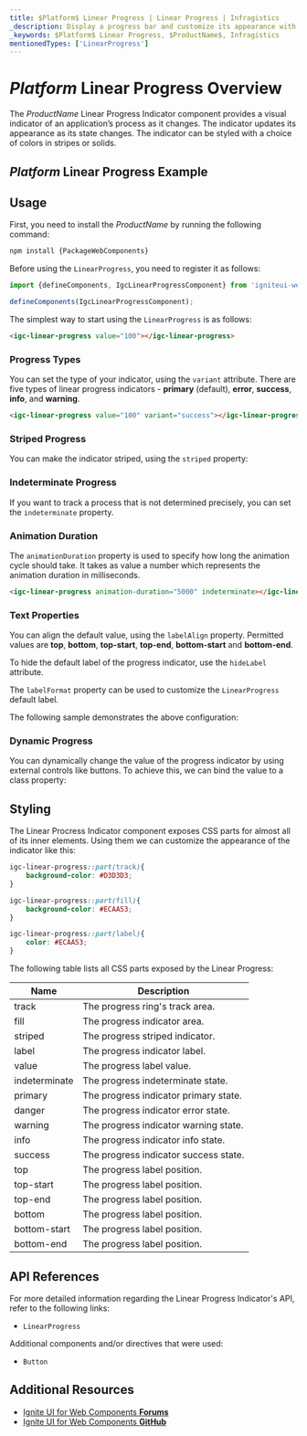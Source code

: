 ```yaml
---
title: $Platform$ Linear Progress | Linear Progress | Infragistics
_description: Display a progress bar and customize its appearance with endless color and striping options with Linear Progress Indicator component.
_keywords: $Platform$ Linear Progress, $ProductName$, Infragistics
mentionedTypes: ['LinearProgress']
---
```


# $Platform$ Linear Progress Overview
The $ProductName$ Linear Progress Indicator component provides a visual indicator of an application’s process as it changes. The indicator updates its appearance as its state changes. The indicator can be styled with a choice of colors in stripes or solids.

## $Platform$ Linear Progress Example

<code-view style="height: 50px"
           data-demos-base-url="{environment:dvDemosBaseUrl}"
           iframe-src="{environment:demosBaseUrl}/inputs/linear-progress-indicator-simple"
           alt="$Platform$  Linear Progress Example"
           github-src="inputs/linear-progress-indicator/simple">
</code-view>

<div class="divider--half"></div>

## Usage

<!-- WebComponents -->
First, you need to install the $ProductName$ by running the following command:

```cmd
npm install {PackageWebComponents}
```

Before using the `LinearProgress`, you need to register it as follows:


```ts
import {defineComponents, IgcLinearProgressComponent} from 'igniteui-webcomponents';

defineComponents(IgcLinearProgressComponent);
```
<!-- end: WebComponents -->

The simplest way to start using the `LinearProgress` is as follows:

```html
<igc-linear-progress value="100"></igc-linear-progress>
```

### Progress Types

You can set the type of your indicator, using  the `variant` attribute. There are five types of linear progress indicators - **primary** (default), **error**, **success**, **info**, and **warning**.

```html
<igc-linear-progress value="100" variant="success"></igc-linear-progress>
```

### Striped Progress

You can make the indicator striped, using the `striped` property:

<code-view style="height: 200px"
           data-demos-base-url="{environment:dvDemosBaseUrl}"
           iframe-src="{environment:demosBaseUrl}/inputs/linear-progress-indicator-types"
           alt="$Platform$  Linear Progress Striped Example"
           github-src="inputs/linear-progress-indicator/types">
</code-view>

<div class="divider--half"></div>

### Indeterminate Progress

If you want to track a process that is not determined precisely, you can set the `indeterminate` property.

### Animation Duration

The `animationDuration` property is used to specify how long the animation cycle should take. It takes as value a number which represents the animation duration in milliseconds.

```html
<igc-linear-progress animation-duration="5000" indeterminate></igc-linear-progress>
```

### Text Properties

You can align the default value, using the `labelAlign` property. Permitted values are **top**, **bottom**, **top-start**, **top-end**, **bottom-start** and **bottom-end**. 

To hide the default label of the progress indicator, use the `hideLabel` attribute.

The `labelFormat` property can be used to customize the `LinearProgress` default label.

The following sample demonstrates the above configuration:

<code-view style="height: 200px"
           data-demos-base-url="{environment:dvDemosBaseUrl}"
           iframe-src="{environment:demosBaseUrl}/inputs/linear-progress-indicator-striped"
           alt="$Platform$ Linear Progress Text Example"
           github-src="inputs/linear-progress-indicator/striped">
</code-view>

<div class="divider--half"></div>

### Dynamic Progress

You can dynamically change the value of the progress indicator by using external controls like buttons. To achieve this, we can bind the value to a class property:

<code-view style="height:200px" 
            data-demos-base-url="{environment:dvDemosBaseUrl}"
           iframe-src="{environment:demosBaseUrl}/inputs/linear-progress-indicator-dynamic"
           alt="$Platform$ Linear Progress Dynamic Example"
           github-src="inputs/linear-progress-indicator/dynamic">
</code-view>

<div class="divider--half"></div>

## Styling

The Linear Procress Indicator component exposes CSS parts for almost all of its inner elements.
Using them we can customize thе appearance of the indicator like this:

```css
igc-linear-progress::part(track){
    background-color: #D3D3D3;
}

igc-linear-progress::part(fill){
    background-color: #ECAA53;
}

igc-linear-progress::part(label){
    color: #ECAA53;
}
```

<code-view style="height: 50px"
           data-demos-base-url="{environment:dvDemosBaseUrl}"
           iframe-src="{environment:demosBaseUrl}/inputs/linear-progress-indicator-styling"
           alt="$Platform$ Linear Progress Styling"
           github-src="inputs/linear-progress-indicator/styling">
</code-view>

The following table lists all CSS parts exposed by the Linear Progress:

|Name|Description|
|--|--|
| track | The progress ring's track area. |
| fill | The progress indicator area. |
| striped | The progress striped indicator. |
| label | The progress indicator label. |
| value | The progress label value. |
| indeterminate | The progress indeterminate state. |
| primary | The progress indicator primary state. |
| danger | The progress indicator error state. |
| warning | The progress indicator warning state. |
| info | The progress indicator info state. |
| success | The progress indicator success state. |
| top | The progress label position. |
| top-start | The progress label position. |
| top-end | The progress label position. |
| bottom | The progress label position. |
| bottom-start | The progress label position. |
| bottom-end | The progress label position. |


<!-- WebComponents -->

## API References

For more detailed information regarding the Linear Progress Indicator's API, refer to the following links:
* `LinearProgress`

Additional components and/or directives that were used:
* `Button`

<!-- end: WebComponents -->

<div class="divider"></div>

## Additional Resources

<!-- WebComponents -->

* [Ignite UI for Web Components **Forums**](https://www.infragistics.com/community/forums/f/ignite-ui-for-web-components)
* [Ignite UI for Web Components **GitHub**](https://github.com/IgniteUI/igniteui-webcomponents)

<!-- end: WebComponents -->